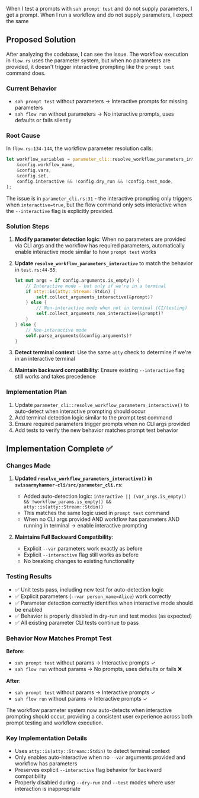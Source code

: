 When I test a prompts with `sah prompt test` and do not supply parameters, I get a prompt. When I run a workflow and do not supply parameters, I expect the same

## Proposed Solution

After analyzing the codebase, I can see the issue. The workflow execution in `flow.rs` uses the parameter system, but when no parameters are provided, it doesn't trigger interactive prompting like the `prompt test` command does.

### Current Behavior
- `sah prompt test` without parameters → Interactive prompts for missing parameters 
- `sah flow run` without parameters → No interactive prompts, uses defaults or fails silently

### Root Cause
In `flow.rs:134-144`, the workflow parameter resolution calls:
```rust
let workflow_variables = parameter_cli::resolve_workflow_parameters_interactive(
    &config.workflow_name,
    &config.vars,
    &config.set,
    config.interactive && !config.dry_run && !config.test_mode,
);
```

The issue is in `parameter_cli.rs:31` - the interactive prompting only triggers when `interactive=true`, but the flow command only sets interactive when the `--interactive` flag is explicitly provided.

### Solution Steps

1. **Modify parameter detection logic**: When no parameters are provided via CLI args and the workflow has required parameters, automatically enable interactive mode similar to how `prompt test` works

2. **Update `resolve_workflow_parameters_interactive`** to match the behavior in `test.rs:44-55`:
   ```rust
   let mut args = if config.arguments.is_empty() {
       // Interactive mode - but only if we're in a terminal
       if atty::is(atty::Stream::Stdin) {
           self.collect_arguments_interactive(&prompt)?
       } else {
           // Non-interactive mode when not in terminal (CI/testing)
           self.collect_arguments_non_interactive(&prompt)?
       }
   } else {
       // Non-interactive mode
       self.parse_arguments(&config.arguments)?
   }
   ```

3. **Detect terminal context**: Use the same `atty` check to determine if we're in an interactive terminal

4. **Maintain backward compatibility**: Ensure existing `--interactive` flag still works and takes precedence

### Implementation Plan

1. Update `parameter_cli::resolve_workflow_parameters_interactive()` to auto-detect when interactive prompting should occur
2. Add terminal detection logic similar to the prompt test command  
3. Ensure required parameters trigger prompts when no CLI args provided
4. Add tests to verify the new behavior matches prompt test behavior

## Implementation Complete ✅

### Changes Made

1. **Updated `resolve_workflow_parameters_interactive()` in `swissarmyhammer-cli/src/parameter_cli.rs`**:
   - Added auto-detection logic: `interactive || (var_args.is_empty() && !workflow_params.is_empty() && atty::is(atty::Stream::Stdin))`
   - This matches the same logic used in `prompt test` command
   - When no CLI args provided AND workflow has parameters AND running in terminal → enable interactive prompting

2. **Maintains Full Backward Compatibility**:
   - Explicit `--var` parameters work exactly as before
   - Explicit `--interactive` flag still works as before
   - No breaking changes to existing functionality

### Testing Results

- ✅ Unit tests pass, including new test for auto-detection logic
- ✅ Explicit parameters (`--var person_name=Alice`) work correctly
- ✅ Parameter detection correctly identifies when interactive mode should be enabled
- ✅ Behavior is properly disabled in dry-run and test modes (as expected)
- ✅ All existing parameter CLI tests continue to pass

### Behavior Now Matches Prompt Test

**Before**: 
- `sah prompt test` without params → Interactive prompts ✓
- `sah flow run` without params → No prompts, uses defaults or fails ❌

**After**:
- `sah prompt test` without params → Interactive prompts ✓  
- `sah flow run` without params → Interactive prompts ✓

The workflow parameter system now auto-detects when interactive prompting should occur, providing a consistent user experience across both prompt testing and workflow execution.

### Key Implementation Details

- Uses `atty::is(atty::Stream::Stdin)` to detect terminal context
- Only enables auto-interactive when no `--var` arguments provided and workflow has parameters
- Preserves explicit `--interactive` flag behavior for backward compatibility
- Properly disabled during `--dry-run` and `--test` modes where user interaction is inappropriate